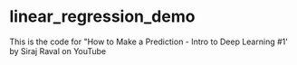 # linear_regression_demo
This is the code for "How to Make a Prediction - Intro to Deep Learning #1' by Siraj Raval on YouTube
